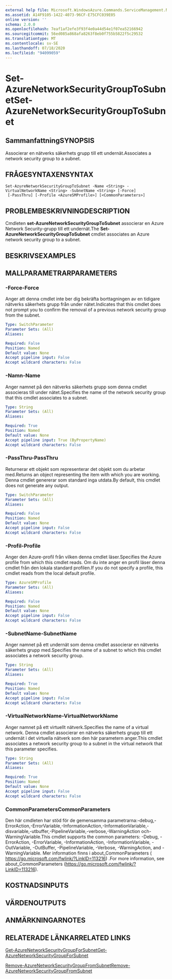```yaml
---
external help file: Microsoft.WindowsAzure.Commands.ServiceManagement.Network.dll-Help.xml
ms.assetid: A14F9105-1422-4073-96CF-E75CFC039E05
online version: ''
schema: 2.0.0
ms.openlocfilehash: 7eaf1af2efe3f93f4e0a44d54e1f07ea52166942
ms.sourcegitcommit: 56ed085a868afa8263f8eb0f755b5822f5c29532
ms.translationtype: MT
ms.contentlocale: sv-SE
ms.lasthandoff: 07/18/2020
ms.locfileid: "94099059"
---
```

# <span data-ttu-id="eb3ce-101">Set-AzureNetworkSecurityGroupToSubnet</span><span class="sxs-lookup"><span data-stu-id="eb3ce-101">Set-AzureNetworkSecurityGroupToSubnet</span></span>

## <span data-ttu-id="eb3ce-102">Sammanfattning</span><span class="sxs-lookup"><span data-stu-id="eb3ce-102">SYNOPSIS</span></span>
<span data-ttu-id="eb3ce-103">Associerar en nätverks säkerhets grupp till ett undernät.</span><span class="sxs-lookup"><span data-stu-id="eb3ce-103">Associates a network security group to a subnet.</span></span>

## <span data-ttu-id="eb3ce-104">FRÅGESYNTAXEN</span><span class="sxs-lookup"><span data-stu-id="eb3ce-104">SYNTAX</span></span>

```
Set-AzureNetworkSecurityGroupToSubnet -Name <String> -VirtualNetworkName <String> -SubnetName <String> [-Force]
 [-PassThru] [-Profile <AzureSMProfile>] [<CommonParameters>]
```

## <span data-ttu-id="eb3ce-105">PROBLEMBESKRIVNING</span><span class="sxs-lookup"><span data-stu-id="eb3ce-105">DESCRIPTION</span></span>
<span data-ttu-id="eb3ce-106">Cmdleten **set-AzureNetworkSecurityGroupToSubnet** associerar en Azure Network Security-grupp till ett undernät.</span><span class="sxs-lookup"><span data-stu-id="eb3ce-106">The **Set-AzureNetworkSecurityGroupToSubnet** cmdlet associates an Azure network security group to a subnet.</span></span>

## <span data-ttu-id="eb3ce-107">BESKRIVS</span><span class="sxs-lookup"><span data-stu-id="eb3ce-107">EXAMPLES</span></span>

## <span data-ttu-id="eb3ce-108">MALLPARAMETRAR</span><span class="sxs-lookup"><span data-stu-id="eb3ce-108">PARAMETERS</span></span>

### <span data-ttu-id="eb3ce-109">-Force</span><span class="sxs-lookup"><span data-stu-id="eb3ce-109">-Force</span></span>
<span data-ttu-id="eb3ce-110">Anger att denna cmdlet inte ber dig bekräfta borttagningen av en tidigare nätverks säkerhets grupp från under nätet.</span><span class="sxs-lookup"><span data-stu-id="eb3ce-110">Indicates that this cmdlet does not prompt you to confirm the removal of a previous network security group from the subnet.</span></span>

```yaml
Type: SwitchParameter
Parameter Sets: (All)
Aliases: 

Required: False
Position: Named
Default value: None
Accept pipeline input: False
Accept wildcard characters: False
```

### <span data-ttu-id="eb3ce-111">-Namn</span><span class="sxs-lookup"><span data-stu-id="eb3ce-111">-Name</span></span>
<span data-ttu-id="eb3ce-112">Anger namnet på den nätverks säkerhets grupp som denna cmdlet associeras till under nätet.</span><span class="sxs-lookup"><span data-stu-id="eb3ce-112">Specifies the name of the network security group that this cmdlet associates to a subnet.</span></span>

```yaml
Type: String
Parameter Sets: (All)
Aliases: 

Required: True
Position: Named
Default value: None
Accept pipeline input: True (ByPropertyName)
Accept wildcard characters: False
```

### <span data-ttu-id="eb3ce-113">-PassThru</span><span class="sxs-lookup"><span data-stu-id="eb3ce-113">-PassThru</span></span>
<span data-ttu-id="eb3ce-114">Returnerar ett objekt som representerar det objekt som du arbetar med.</span><span class="sxs-lookup"><span data-stu-id="eb3ce-114">Returns an object representing the item with which you are working.</span></span> <span data-ttu-id="eb3ce-115">Denna cmdlet genererar som standard inga utdata.</span><span class="sxs-lookup"><span data-stu-id="eb3ce-115">By default, this cmdlet does not generate any output.</span></span>

```yaml
Type: SwitchParameter
Parameter Sets: (All)
Aliases: 

Required: False
Position: Named
Default value: None
Accept pipeline input: False
Accept wildcard characters: False
```

### <span data-ttu-id="eb3ce-116">-Profil</span><span class="sxs-lookup"><span data-stu-id="eb3ce-116">-Profile</span></span>
<span data-ttu-id="eb3ce-117">Anger den Azure-profil från vilken denna cmdlet läser.</span><span class="sxs-lookup"><span data-stu-id="eb3ce-117">Specifies the Azure profile from which this cmdlet reads.</span></span> <span data-ttu-id="eb3ce-118">Om du inte anger en profil läser denna cmdlet från den lokala standard profilen.</span><span class="sxs-lookup"><span data-stu-id="eb3ce-118">If you do not specify a profile, this cmdlet reads from the local default profile.</span></span>

```yaml
Type: AzureSMProfile
Parameter Sets: (All)
Aliases: 

Required: False
Position: Named
Default value: None
Accept pipeline input: False
Accept wildcard characters: False
```

### <span data-ttu-id="eb3ce-119">-SubnetName</span><span class="sxs-lookup"><span data-stu-id="eb3ce-119">-SubnetName</span></span>
<span data-ttu-id="eb3ce-120">Anger namnet på ett undernät som denna cmdlet associerar en nätverks säkerhets grupp med.</span><span class="sxs-lookup"><span data-stu-id="eb3ce-120">Specifies the name of a subnet to which this cmdlet associates a network security group.</span></span>

```yaml
Type: String
Parameter Sets: (All)
Aliases: 

Required: True
Position: Named
Default value: None
Accept pipeline input: False
Accept wildcard characters: False
```

### <span data-ttu-id="eb3ce-121">-VirtualNetworkName</span><span class="sxs-lookup"><span data-stu-id="eb3ce-121">-VirtualNetworkName</span></span>
<span data-ttu-id="eb3ce-122">Anger namnet på ett virtuellt nätverk.</span><span class="sxs-lookup"><span data-stu-id="eb3ce-122">Specifies the name of a virtual network.</span></span>
<span data-ttu-id="eb3ce-123">Denna cmdlet associerar en nätverks säkerhets grupp till ett undernät i det virtuella nätverk som den här parametern anger.</span><span class="sxs-lookup"><span data-stu-id="eb3ce-123">This cmdlet associates a network security group to a subnet in the virtual network that this parameter specifies.</span></span>

```yaml
Type: String
Parameter Sets: (All)
Aliases: 

Required: True
Position: Named
Default value: None
Accept pipeline input: False
Accept wildcard characters: False
```

### <span data-ttu-id="eb3ce-124">CommonParameters</span><span class="sxs-lookup"><span data-stu-id="eb3ce-124">CommonParameters</span></span>
<span data-ttu-id="eb3ce-125">Den här cmdleten har stöd för de gemensamma parametrarna:-debug,-ErrorAction,-ErrorVariable,-InformationAction,-InformationVariable,-disvariable,-utbuffer,-PipelineVariable,-verbose,-WarningAction och-WarningVariable.</span><span class="sxs-lookup"><span data-stu-id="eb3ce-125">This cmdlet supports the common parameters: -Debug, -ErrorAction, -ErrorVariable, -InformationAction, -InformationVariable, -OutVariable, -OutBuffer, -PipelineVariable, -Verbose, -WarningAction, and -WarningVariable.</span></span> <span data-ttu-id="eb3ce-126">Mer information finns i about_CommonParameters ( https://go.microsoft.com/fwlink/?LinkID=113216) .</span><span class="sxs-lookup"><span data-stu-id="eb3ce-126">For more information, see about_CommonParameters (https://go.microsoft.com/fwlink/?LinkID=113216).</span></span>

## <span data-ttu-id="eb3ce-127">KOSTNADS</span><span class="sxs-lookup"><span data-stu-id="eb3ce-127">INPUTS</span></span>

## <span data-ttu-id="eb3ce-128">VÄRDEN</span><span class="sxs-lookup"><span data-stu-id="eb3ce-128">OUTPUTS</span></span>

## <span data-ttu-id="eb3ce-129">ANMÄRKNINGAR</span><span class="sxs-lookup"><span data-stu-id="eb3ce-129">NOTES</span></span>

## <span data-ttu-id="eb3ce-130">RELATERADE LÄNKAR</span><span class="sxs-lookup"><span data-stu-id="eb3ce-130">RELATED LINKS</span></span>

[<span data-ttu-id="eb3ce-131">Get-AzureNetworkSecurityGroupForSubnet</span><span class="sxs-lookup"><span data-stu-id="eb3ce-131">Get-AzureNetworkSecurityGroupForSubnet</span></span>](./Get-AzureNetworkSecurityGroupForSubnet.md)

[<span data-ttu-id="eb3ce-132">Remove-AzureNetworkSecurityGroupFromSubnet</span><span class="sxs-lookup"><span data-stu-id="eb3ce-132">Remove-AzureNetworkSecurityGroupFromSubnet</span></span>](./Remove-AzureNetworkSecurityGroupFromSubnet.md)


